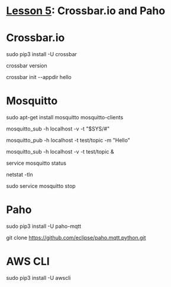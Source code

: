 # <a href="https://goo.gl/shPybk">Lesson 5</a>: Crossbar.io and Paho

# Crossbar.io

sudo pip3 install -U crossbar

crossbar version

crossbar init --appdir hello

# Mosquitto

sudo apt-get install mosquitto mosquitto-clients

mosquitto_sub -h localhost -v -t "\$SYS/#"

mosquitto_pub -h localhost -t test/topic -m "Hello"

mosquitto_sub -h localhost -v -t test/topic &

service mosquitto status

netstat -tln

sudo service mosquitto stop

# Paho

sudo pip3 install -U paho-mqtt

git clone https://github.com/eclipse/paho.mqtt.python.git

# AWS CLI

sudo pip3 install -U awscli
